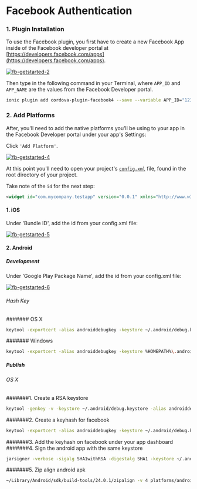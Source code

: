 # Facebook Authentication

### 1. Plugin Installation

To use the Facebook plugin, you first have to create a new Facebook App inside of the Facebook developer portal at [https://developers.facebook.com/apps](https://developers.facebook.com/apps).

[![fb-getstarted-2](http://ionicframework.com/img/docs/native/Facebook/2.png)](https://developers.facebook.com/apps/)

Then type in the following command in your Terminal, where `APP_ID` and `APP_NAME` are the values from the Facebook Developer portal.

```bash
ionic plugin add cordova-plugin-facebook4 --save --variable APP_ID="123456789" --variable APP_NAME="myApplication"
```

### 2. Add Platforms
After, you'll need to add the native platforms you'll be using to your app in the Facebook Developer portal under your app's Settings:

Click `'Add Platform'`.

[![fb-getstarted-4](http://ionicframework.com/img/docs/native/Facebook/4.png)](https://developers.facebook.com/apps/)

At this point you'll need to open your project's [`config.xml`](https://cordova.apache.org/docs/en/latest/config_ref/index.html) file, found in the root directory of your project.

Take note of the `id` for the next step:

```xml
<widget id="com.mycompany.testapp" version="0.0.1" xmlns="http://www.w3.org/ns/widgets" xmlns:cdv="http://cordova.apache.org/ns/1.0">
```

#### 1. iOS

Under 'Bundle ID', add the id from your config.xml file:

[![fb-getstarted-5](http://ionicframework.com/img/docs/native/Facebook/5.png)](https://developers.facebook.com/apps/)

#### 2. Android

##### Development

Under 'Google Play Package Name', add the id from your config.xml file:

[![fb-getstarted-6](http://ionicframework.com/img/docs/native/Facebook/6.png)](https://developers.facebook.com/apps/)

###### Hash Key

####### OS X
```bash
keytool -exportcert -alias androiddebugkey -keystore ~/.android/debug.keystore | openssl sha1 -binary | openssl base64
```

####### Windows
```bash
keytool -exportcert -alias androiddebugkey -keystore %HOMEPATH%\.android\debug.keystore | openssl sha1 -binary | openssl base64
```

##### Publish

###### OS X

#######1. Create a RSA keystore
```bash
keytool -genkey -v -keystore ~/.android/debug.keystore -alias androiddebugkey -keyalg RSA -keysize 2048 -validity 10000
```
#######2. Create a keyhash for facebook
```bash
keytool -exportcert -alias androiddebugkey -keystore ~/.android/debug.keystore | openssl sha1 -binary | openssl base64
```
#######3. Add the keyhash on facebook under your app dashboard
#######4. Sign the android app with the same keystore
```bash
jarsigner -verbose -sigalg SHA1withRSA -digestalg SHA1 -keystore ~/.android/debug.keystore platforms/android/build/outputs/apk/android-release-unsigned.apk  androiddebugkey
```
#######5. Zip align android apk
```bash
~/Library/Android/sdk/build-tools/24.0.1/zipalign -v 4 platforms/android/build/outputs/apk/android-release-unsigned.apk platforms/android/build/outputs/apk/myapp.apk
```
